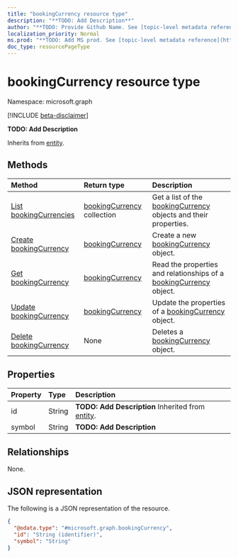 ```yaml
---
title: "bookingCurrency resource type"
description: "**TODO: Add Description**"
author: "**TODO: Provide Github Name. See [topic-level metadata reference](https://msgo.azurewebsites.net/add/document/guidelines/metadata.html#topic-level-metadata)**"
localization_priority: Normal
ms.prod: "**TODO: Add MS prod. See [topic-level metadata reference](https://msgo.azurewebsites.net/add/document/guidelines/metadata.html#topic-level-metadata)**"
doc_type: resourcePageType
---
```


# bookingCurrency resource type

Namespace: microsoft.graph

[!INCLUDE [beta-disclaimer](../../includes/beta-disclaimer.md)]

**TODO: Add Description**


Inherits from [entity](../resources/entity.md).

## Methods
|Method|Return type|Description|
|:---|:---|:---|
|[List bookingCurrencies](../api/bookingcurrency-list.md)|[bookingCurrency](../resources/bookingcurrency.md) collection|Get a list of the [bookingCurrency](../resources/bookingcurrency.md) objects and their properties.|
|[Create bookingCurrency](../api/bookingcurrency-post-bookingcurrencies.md)|[bookingCurrency](../resources/bookingcurrency.md)|Create a new [bookingCurrency](../resources/bookingcurrency.md) object.|
|[Get bookingCurrency](../api/bookingcurrency-get.md)|[bookingCurrency](../resources/bookingcurrency.md)|Read the properties and relationships of a [bookingCurrency](../resources/bookingcurrency.md) object.|
|[Update bookingCurrency](../api/bookingcurrency-update.md)|[bookingCurrency](../resources/bookingcurrency.md)|Update the properties of a [bookingCurrency](../resources/bookingcurrency.md) object.|
|[Delete bookingCurrency](../api/bookingcurrency-delete.md)|None|Deletes a [bookingCurrency](../resources/bookingcurrency.md) object.|

## Properties
|Property|Type|Description|
|:---|:---|:---|
|id|String|**TODO: Add Description** Inherited from [entity](../resources/entity.md).|
|symbol|String|**TODO: Add Description**|

## Relationships
None.

## JSON representation
The following is a JSON representation of the resource.
<!-- {
  "blockType": "resource",
  "keyProperty": "id",
  "@odata.type": "microsoft.graph.bookingCurrency",
  "baseType": "microsoft.graph.entity",
  "openType": false
}
-->
``` json
{
  "@odata.type": "#microsoft.graph.bookingCurrency",
  "id": "String (identifier)",
  "symbol": "String"
}
```

